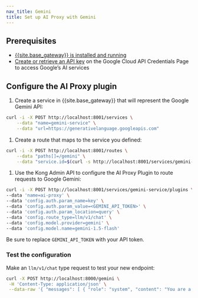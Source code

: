 ```yaml
---
nav_title: Gemini
title: Set up AI Proxy with Gemini
---
```


## Prerequisites
* [{{site.base_gateway}} is installed and running](/gateway/latest/get-started/)
* [Create or retrieve an API key](https://ai.google.dev/gemini-api/docs/api-key) on the Google Cloud API Credentials Page to access Google’s AI services

## Configure the AI Proxy plugin

1. Create a service in {{site.base_gateway}} that will represent the Google Gemini API:
```sh
curl -i -X POST http://localhost:8001/services \
    --data "name=gemini-service" \
    --data "url=https://generativelanguage.googleapis.com"
```
1. Create a route that maps to the service you defined:
```sh
curl -i -X POST http://localhost:8001/routes \
    --data "paths[]=/gemini" \
    --data "service.id=$(curl -s http://localhost:8001/services/gemini-service | jq -r '.id')"
```
1. Use the Kong Admin API to configure the AI Proxy Plugin to route requests to Google Gemini:
```sh
curl -i -X POST http://localhost:8001/services/gemini-service/plugins \
--data 'name=ai-proxy' \
--data 'config.auth.param_name=key' \
--data 'config.auth.param_value=<GEMINI_API_TOKEN>' \
--data 'config.auth.param_location=query' \
--data 'config.route_type=llm/v1/chat' \
--data 'config.model.provider=gemini' \
--data 'config.model.name=gemini-1.5-flash'
```

Be sure to replace `GEMINI_API_TOKEN` with your API token.

### Test the configuration

Make an `llm/v1/chat` type request to test your new endpoint:

```sh
curl -X POST http://localhost:8000/gemini \
 -H 'Content-Type: application/json' \
 --data-raw '{ "messages": [ { "role": "system", "content": "You are a mathematician" }, { "role": "user", "content": "What is 1+1?"} ] }'
```